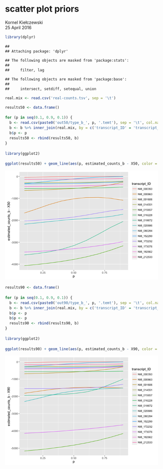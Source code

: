 # scatter plot priors
Kornel Kiełczewski  
25 April 2016  


```r
library(dplyr)
```

```
## 
## Attaching package: 'dplyr'
```

```
## The following objects are masked from 'package:stats':
## 
##     filter, lag
```

```
## The following objects are masked from 'package:base':
## 
##     intersect, setdiff, setequal, union
```

```r
real.mix <- read.csv('real-counts.tsv', sep = '\t')
```



```r
results50 <- data.frame()

for (p in seq(0.1, 0.9, 0.1)) {
  b <- read.csv(paste0('out50/type_b_', p, '.temt'), sep = '\t', col.names = c('transcript_ID', 'estimated_counts_b', 'RPKM_b'))
  b <- b %>% inner_join(real.mix, by = c('transcript_ID' = 'transcript_ID'))
  b$p <- p
  results50 <- rbind(results50, b)
}

library(ggplot2)

ggplot(results50) + geom_line(aes(p, estimated_counts_b - X50, color = transcript_ID))
```

![](density_priors_files/figure-html/unnamed-chunk-2-1.png)



```r
results90 <- data.frame()

for (p in seq(0.1, 0.9, 0.1)) {
  b <- read.csv(paste0('out90/type_b_', p, '.temt'), sep = '\t', col.names = c('transcript_ID', 'estimated_counts_b', 'RPKM_b'))
  b <- b %>% inner_join(real.mix, by = c('transcript_ID' = 'transcript_ID'))
  b$p <- p
  b$p <- p
  results90 <- rbind(results90, b)
}

library(ggplot2)

ggplot(results90) + geom_line(aes(p, estimated_counts_b - X90, color = transcript_ID))
```

![](density_priors_files/figure-html/unnamed-chunk-3-1.png)
